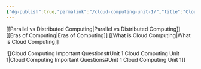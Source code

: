 ```yaml
---
{"dg-publish":true,"permalink":"/cloud-computing-unit-1/","title":"Cloud Computing Unit 1","tags":["cloudcomputing"],"created":"","updated":""}
---
```




[[Parallel vs Distributed Computing\|Parallel vs Distributed Computing]]
[[Eras of Computing\|Eras of Computing]]
[[What is Cloud Computing\|What is Cloud Computing]]


![[Cloud Computing Important Questions#Unit 1 Cloud Computing Unit 1\|Cloud Computing Important Questions#Unit 1 Cloud Computing Unit 1]]

